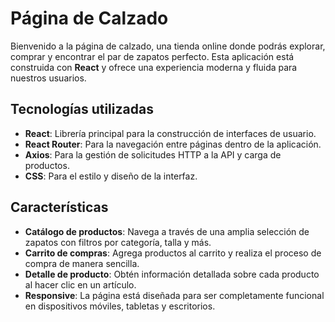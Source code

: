 # Página de Calzado

Bienvenido a la página de calzado, una tienda online donde podrás explorar, comprar y encontrar el par de zapatos perfecto. Esta aplicación está construida con **React** y ofrece una experiencia moderna y fluida para nuestros usuarios.

## Tecnologías utilizadas

- **React**: Librería principal para la construcción de interfaces de usuario.
- **React Router**: Para la navegación entre páginas dentro de la aplicación.
- **Axios**: Para la gestión de solicitudes HTTP a la API y carga de productos.
- **CSS**: Para el estilo y diseño de la interfaz.

## Características

- **Catálogo de productos**: Navega a través de una amplia selección de zapatos con filtros por categoría, talla y más.
- **Carrito de compras**: Agrega productos al carrito y realiza el proceso de compra de manera sencilla.
- **Detalle de producto**: Obtén información detallada sobre cada producto al hacer clic en un artículo.
- **Responsive**: La página está diseñada para ser completamente funcional en dispositivos móviles, tabletas y escritorios.